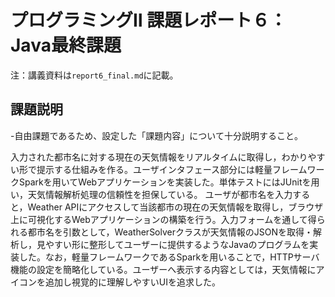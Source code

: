 # プログラミングⅡ 課題レポート６：Java最終課題

注：講義資料は`report6_final.md`に記載。

## 課題説明
-自由課題であるため、設定した「課題内容」について十分説明すること。

入力された都市名に対する現在の天気情報をリアルタイムに取得し，わかりやすい形で提示する仕組みを作る。ユーザインタフェース部分には軽量フレームワークSparkを用いてWebアプリケーションを実装した。単体テストにはJUnitを用い，天気情報解析処理の信頼性を担保している。
ユーザが都市名を入力すると，Weather APIにアクセスして当該都市の現在の天気情報を取得し，ブラウザ上に可視化するWebアプリケーションの構築を行う。入力フォームを通して得られる都市名を引数として，WeatherSolverクラスが天気情報のJSONを取得・解析し，見やすい形に整形してユーザーに提供するようなJavaのプログラムを実装した。なお，軽量フレームワークであるSparkを用いることで，HTTPサーバ機能の設定を簡略化している。ユーザーへ表示する内容としては，天気情報にアイコンを追加し視覚的に理解しやすいUIを追求した。
